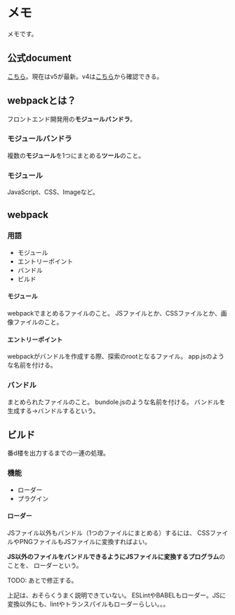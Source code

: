 # メモ

メモです。


## 公式document

[こちら](https://webpack.js.org/)。現在はv5が最新。v4は[こちら](https://v4.webpack.js.org/)から確認できる。


## webpackとは？

フロントエンド開発用の**モジュールバンドラ**。

### モジュールバンドラ

複数の**モジュール**を1つにまとめる**ツール**のこと。

### モジュール

JavaScript、CSS、Imageなど。

## webpack

### 用語

- モジュール
- エントリーポイント
- バンドル
- ビルド

#### モジュール

webpackでまとめるファイルのこと。
JSファイルとか、CSSファイルとか、画像ファイルのこと。

#### エントリーポイント

webpackがバンドルを作成する際、探索のrootとなるファイル。
app.jsのような名前を付ける。

### バンドル

まとめられたファイルのこと。
bundole.jsのような名前を付ける。
バンドルを生成する→バンドルするという。

## ビルド

番d楼を出力するまでの一連の処理。


### 機能

- ローダー
- プラグイン

#### ローダー

JSファイル以外もバンドル（1つのファイルにまとめる）するには、
CSSファイルやPNGファイルもJSファイルに変換すればよい。

**JS以外のファイルをバンドルできるようにJSファイルに変換するプログラム**のことを、
ローダーという。

TODO: あとで修正する。


上記は、おそらくうまく説明できていない。
ESLintやBABELもローダー。JSに変換以外にも、lintやトランスパイルもローダーらしい。。。